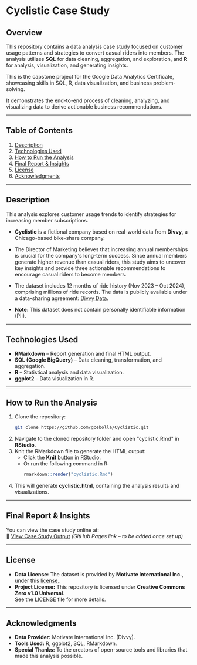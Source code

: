 # **Cyclistic Case Study**

## **Overview**  
This repository contains a data analysis case study focused on customer usage patterns and strategies to convert casual riders into members. The analysis utilizes **SQL** for data cleaning, aggregation, and exploration, and **R** for analysis, visualization, and generating insights.  

This is the capstone project for the Google Data Analytics Certificate, showcasing skills in SQL, R, data visualization, and business problem-solving.

It demonstrates the end-to-end process of cleaning, analyzing, and visualizing data to derive actionable business recommendations.

---

## **Table of Contents**  
1. [Description](#description)  
2. [Technologies Used](#technologies-used)  
3. [How to Run the Analysis](#how-to-run-the-analysis)   
4. [Final Report & Insights](#final-report--insights)  
5. [License](#license)  
6. [Acknowledgments](#acknowledgments)  

---

## **Description**  
This analysis explores customer usage trends to identify strategies for increasing member subscriptions.  

- **Cyclistic** is a fictional company based on real-world data from **Divvy**, a Chicago-based bike-share company.  

- The Director of Marketing believes that increasing annual memberships is crucial for the company's long-term success. Since annual members generate higher revenue than casual riders, this study aims to uncover key insights and provide three actionable recommendations to encourage casual riders to become members.  

- The dataset includes 12 months of ride history (Nov 2023 – Oct 2024), comprising millions of ride records. The data is publicly available under a data-sharing agreement: [Divvy Data](https://divvy-tripdata.s3.amazonaws.com/index.html).

- **Note:** This dataset does not contain personally identifiable information (PII).  

---

## **Technologies Used** 
- **RMarkdown** – Report generation and final HTML output. 
- **SQL (Google BigQuery)** – Data cleaning, transformation, and aggregation.  
- **R** – Statistical analysis and data visualization. 
- **ggplot2** – Data visualization in R.  

---

## **How to Run the Analysis**  
1. Clone the repository: 
   ```bash
   git clone https://github.com/gcebolla/Cyclistic.git
   ```
2. Navigate to the cloned repository folder and open "cyclistic.Rmd" in **RStudio**.
3. Knit the RMarkdown file to generate the HTML output:  
   - Click the **Knit** button in RStudio.  
   - Or run the following command in R:  
     ```r
     rmarkdown::render("cyclistic.Rmd")
     ```
 4. This will generate **cyclistic.html**, containing the analysis results and visualizations.

---

## **Final Report & Insights**
You can view the case study online at:  
📄 [View Case Study Output](https://gcebolla.github.io/Cyclistic-Case-Study/cyclistic.html) *(GitHub Pages link – to be added once set up)*  

---

## **License**  
- **Data License:** The dataset is provided by **Motivate International Inc.**, under this [license.](https://divvybikes.com/data-license-agreement).
- **Project License:** This repository is licensed under **Creative Commons Zero v1.0 Universal**.  
See the [LICENSE](LICENSE) file for more details.  

---

## **Acknowledgments**  
- **Data Provider:** Motivate International Inc. (Divvy).  
- **Tools Used:** R, ggplot2, SQL, RMarkdown.  
- **Special Thanks:** To the creators of open-source tools and libraries that made this analysis possible. 
